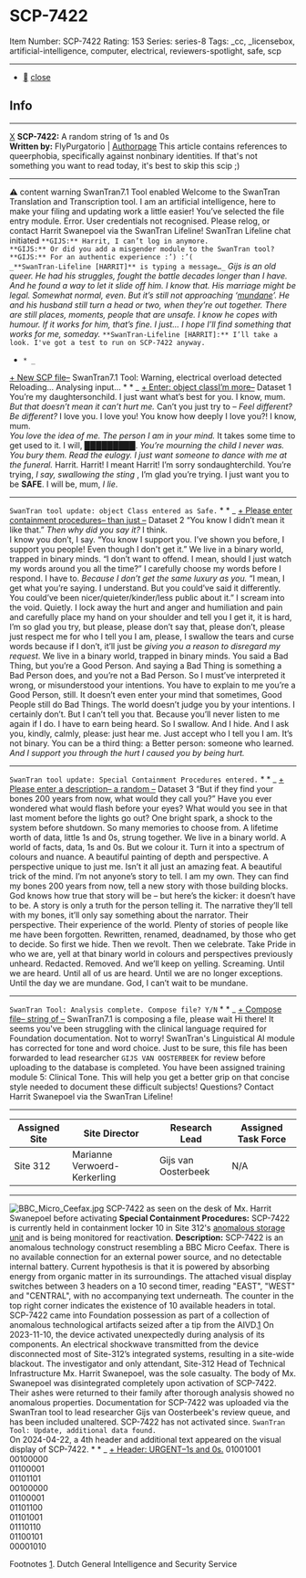 # SCP-7422
Item Number: SCP-7422
Rating: 153
Series: series-8
Tags: _cc, _licensebox, artificial-intelligence, computer, electrical, reviewers-spotlight, safe, scp

---

  * [](javascript:;)
[close](javascript:;)
## Info
* * *
[X](javascript:;)
**SCP-7422:** A random string of 1s and 0s  
**Written by:** FlyPurgatorio | [Authorpage](https://scp-wiki.wikidot.com/flys-purgatory)
This article contains references to queerphobia, specifically against nonbinary identities. If that's not something you want to read today, it's best to skip this scip ;)
* * *

⚠️ content warning 
SwanTran7.1 Tool enabled
Welcome to the SwanTran Translation and Transcription tool. I am an artificial intelligence, here to make your filing and updating work a little easier!
You’ve selected the file entry module.
Error. User credentials not recognised.
Please relog, or contact Harrit Swanepoel via the SwanTran Lifeline!
SwanTran Lifeline chat initiated
`**GIJS:** Harrit, I can’t log in anymore.`  
`**GIJS:** Or did you add a misgender module to the SwanTran tool?`  
`**GIJS:** For an authentic experience :’) :’(`  
`_**SwanTran-Lifeline [HARRIT]** is typing a message…_`
_Gijs is an old queer. He had his struggles, fought the battle decades longer than I have. And he found a way to let it slide off him. I know that._
_His marriage might be legal. Somewhat normal, even. But it’s still not approaching ‘[mundane](https://scp-wiki.wikidot.com/the-mundanity-of-you-and-him)’. He and his husband still turn a head or two, when they’re out together. There are still places, moments, people that are unsafe._
_I know he copes with humour._
_If it works for him, that’s fine. I just…_
_I hope I’ll find something that works for me, someday._
`**SwanTran-Lifeline [HARRIT]:** I’ll take a look. I've got a test to run on SCP-7422 anyway.`
  *     * _
[\+ New SCP file](javascript:;)[–](javascript:;)
SwanTran7.1 Tool: Warning, electrical overload detected
Reloading…
Analysing input…
    *       * _
[\+ Enter: object class](javascript:;)[I’m more–](javascript:;)
Dataset 1
You’re my daughtersonchild. I just want what’s best for you.
I know, mum.  
_But that doesn’t mean it can’t hurt me._
Can’t you just try to –
_Feel different? Be different?_
I love you. I love you! You know how deeply I love you?!
I know, mum.  
_You love the idea of me. The person I am in your mind._
It takes some time to get used to it. I will, █████████.
_You’re mourning the child I never was. You bury them. Read the eulogy. I just want someone to dance with me at the funeral._
Harrit. Harrit! I meant Harrit! I’m sorry sondaughterchild.
You’re trying, _I say, swallowing the sting_ , I’m glad you’re trying.
I just want you to be **SAFE**.
I will be, mum, _I lie_.
* * *
`SwanTran tool update: object Class entered as Safe.`
      *         * _
[\+ Please enter containment procedures](javascript:;)[– than just –](javascript:;)
Dataset 2
“You know I didn’t mean it like that.”
_Then why did you say it?_ I think.  
I know you don’t, I say.
“You know I support you. I’ve shown you before, I support you people! Even though I don't get it.”
We live in a binary world, trapped in binary minds.
“I don’t want to offend. I mean, should I just watch my words around you all the time?”
I carefully choose my words before I respond.
I have to.
_Because I don’t get the same luxury as you._
“I mean, I get what you’re saying. I understand. But you could’ve said it differently. You could’ve been nicer/quieter/kinder/less public about it.”
I scream into the void. Quietly. I lock away the hurt and anger and humiliation and pain and carefully place my hand on your shoulder and tell you I get it, it is hard, I’m so glad you try, but please, please don’t say that, please don’t, please just respect me for who I tell you I am, please,
I swallow the tears and curse words because if I don’t, it’ll just be _giving you a reason to disregard my request_.
We live in a binary world, trapped in binary minds. You said a Bad Thing, but you’re a Good Person. And saying a Bad Thing is something a Bad Person does, and you’re not a Bad Person. So I must’ve interpreted it wrong, or misunderstood your intentions. You have to explain to me you’re a Good Person, still.
It doesn’t even enter your mind that sometimes, Good People still do Bad Things. The world doesn’t judge you by your intentions. I certainly don’t.
But I can’t tell you that. Because you’ll never listen to me again if I do.
I have to earn being heard.
So I swallow. And I hide. And I ask you, kindly, calmly, please: just hear me. Just accept who I tell you I am. It’s not binary. You can be a third thing: a Better person: someone who learned.
_And I support you through the hurt I caused you by being hurt._
* * *
`SwanTran tool update: Special Containment Procedures entered.`
        *           * _
[\+ Please enter a description](javascript:;)[– a random –](javascript:;)
Dataset 3
“But if they find your bones 200 years from now, what would they call you?”
Have you ever wondered what would flash before your eyes? What would you see in that last moment before the lights go out? One bright spark, a shock to the system before shutdown.
So many memories to choose from. A lifetime worth of data, little 1s and 0s, strung together.
We live in a binary world. A world of facts, data, 1s and 0s. But we colour it. Turn it into a spectrum of colours and nuance. A beautiful painting of depth and perspective.
A perspective unique to just me. Isn’t it all just an amazing feat. A beautiful trick of the mind.
I’m not anyone’s story to tell. I am my own. They can find my bones 200 years from now, tell a new story with those building blocks. God knows how true that story will be – but here’s the kicker: it doesn’t have to be. A story is only a truth for the person telling it.
The narrative they’ll tell with my bones, it’ll only say something about the narrator. Their perspective. Their experience of the world. Plenty of stories of people like me have been forgotten. Rewritten, renamed, deadnamed, by those who get to decide.
So first we hide. Then we revolt. Then we celebrate. Take Pride in who we are, yell at that binary world in colours and perspectives previously unheard. Redacted. Removed.
And we’ll keep on yelling. Screaming. Until we are heard. Until all of us are heard.
Until we are no longer exceptions. Until the day we are mundane.
God, I can’t wait to be mundane.
* * *
`SwanTran Tool: Analysis complete. Compose file? Y/N`
          *             * _
[\+ Compose file](javascript:;)[– string of –](javascript:;)
SwanTran7.1 is composing a file, please wait
Hi there!
It seems you've been struggling with the clinical language required for Foundation documentation. Not to worry! SwanTran's Linguistical AI module has corrected for tone and word choice.
Just to be sure, this file has been forwarded to lead researcher `GIJS VAN OOSTERBEEK` for review before uploading to the database is completed.
You have been assigned training module 5: Clinical Tone. This will help you get a better grip on that concise style needed to document these difficult subjects!
Questions? Contact Harrit Swanepoel via the SwanTran Lifeline!
* * *
**Assigned Site** | **Site Director** | **Research Lead** | **Assigned Task Force**  
---|---|---|---  
Site 312 | Marianne Verwoerd-Kerkerling | Gijs van Oosterbeek | N/A  
* * *
![BBC_Micro_Ceefax.jpg](http://scp-wiki.wikidot.com/local--files/scp-7422/BBC_Micro_Ceefax.jpg)
SCP-7422 as seen on the desk of Mx. Harrit Swanepoel before activating
**Special Containment Procedures:** SCP-7422 is currently held in containment locker 10 in Site 312's [anomalous storage unit](https://scp-wiki.wikidot.com/scp-7852) and is being monitored for reactivation.
**Description:** SCP-7422 is an anomalous technology construct resembling a BBC Micro Ceefax. There is no available connection for an external power source, and no detectable internal battery. Current hypothesis is that it is powered by absorbing energy from organic matter in its surroundings.
The attached visual display switches between 3 headers on a 10 second timer, reading "EAST", "WEST" and "CENTRAL", with no accompanying text underneath. The counter in the top right corner indicates the existence of 10 available headers in total.
SCP-7422 came into Foundation possession as part of a collection of anomalous technological artifacts seized after a tip from the AIVD.[1](javascript:;)
On 2023-11-10, the device activated unexpectedly during analysis of its components. An electrical shockwave transmitted from the device disconnected most of Site-312’s integrated systems, resulting in a site-wide blackout. The investigator and only attendant, Site-312 Head of Technical Infrastructure Mx. Harrit Swanepoel, was the sole casualty.
The body of Mx. Swanepoel was disintegrated completely upon activation of SCP-7422. Their ashes were returned to their family after thorough analysis showed no anomalous properties.
Documentation for SCP-7422 was uploaded via the SwanTran tool to lead researcher Gijs van Oosterbeek's review queue, and has been included unaltered.
SCP-7422 has not activated since.
`SwanTran Tool: Update, additional data found.`  
On 2024-04-22, a 4th header and additional text appeared on the visual display of SCP-7422.
            *               * _
[\+ Header: URGENT](javascript:;)[–1s and 0s.](javascript:;)
01001001  
00100000  
01100001  
01101101  
00100000  
01100001  
01101100  
01101001  
01110110  
01100101  
00001010

Footnotes
[1](javascript:;). Dutch General Intelligence and Security Service